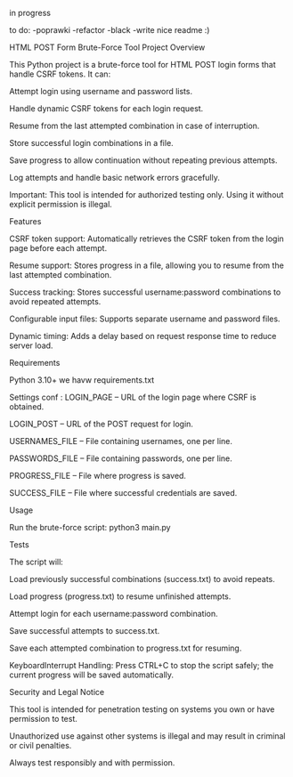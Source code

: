 in progress

to do:
-poprawki
-refactor
-black
-write nice readme :)



HTML POST Form Brute-Force Tool
Project Overview

This Python project is a brute-force tool for HTML POST login forms that handle CSRF tokens. It can:

Attempt login using username and password lists.

Handle dynamic CSRF tokens for each login request.

Resume from the last attempted combination in case of interruption.

Store successful login combinations in a file.

Save progress to allow continuation without repeating previous attempts.

Log attempts and handle basic network errors gracefully.

Important: This tool is intended for authorized testing only. Using it without explicit permission is illegal.




Features

CSRF token support: Automatically retrieves the CSRF token from the login page before each attempt.

Resume support: Stores progress in a file, allowing you to resume from the last attempted combination.

Success tracking: Stores successful username:password combinations to avoid repeated attempts.

Configurable input files: Supports separate username and password files.

Dynamic timing: Adds a delay based on request response time to reduce server load.



Requirements

Python 3.10+
we havw requirements.txt


Settings conf :
LOGIN_PAGE – URL of the login page where CSRF is obtained.

LOGIN_POST – URL of the POST request for login.

USERNAMES_FILE – File containing usernames, one per line.

PASSWORDS_FILE – File containing passwords, one per line.

PROGRESS_FILE – File where progress is saved.

SUCCESS_FILE – File where successful credentials are saved.


Usage

Run the brute-force script:
python3 main.py

Tests




The script will:

Load previously successful combinations (success.txt) to avoid repeats.

Load progress (progress.txt) to resume unfinished attempts.

Attempt login for each username:password combination.

Save successful attempts to success.txt.

Save each attempted combination to progress.txt for resuming.

KeyboardInterrupt Handling: Press CTRL+C to stop the script safely; the current progress will be saved automatically.




Security and Legal Notice

This tool is intended for penetration testing on systems you own or have permission to test.

Unauthorized use against other systems is illegal and may result in criminal or civil penalties.

Always test responsibly and with permission.